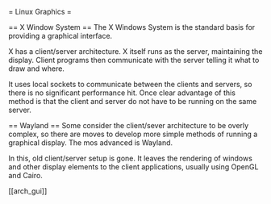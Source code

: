 = Linux Graphics =

== X Window System ==
The X Windows System is the standard basis for providing a graphical interface.

X has a client/server architecture. X itself runs as the server, maintaining the display. Client programs then communicate with the server telling it what to draw and where.

It uses local sockets to communicate between the clients and servers, so there is no significant performance hit. Once clear advantage of this method is that the client and server do not have to be running on the same server.


== Wayland ==
Some consider the client/sever architecture to be overly complex, so there are moves to develop more simple methods of running a graphical display. The mos advanced is Wayland.

In this, old client/server setup is gone. It leaves the rendering of windows and other display elements to the client applications, usually using OpenGL and Cairo.

[[arch_gui]]
